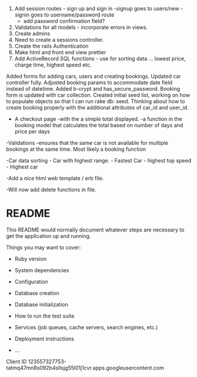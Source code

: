 
  1. Add session routes
    - sign up and sign in
      -signup goes to users/new
      -signin goes to username/password route
        - add password confirmation field?
  2. Validations for all models
    - incorporate errors in views.
  3. Create admins
  5. Need to create a sessions controller.
  6. Create the rails Authentication
  9. Make html and front end view prettier
  10. Add ActiveRecord SQL functions - use for sorting data ... lowest price, charge time, highest speed etc.

  Added forms for adding cars, users and creating bookings. Updated car controller fully. Adjusted booking params to accommodate date field instead of datetime. Added b-crypt and has_secure_password. Booking form is updated with car collection. Created initial seed list, working on how to populate objects so that I can run rake db: seed. Thinking about how to create booking properly with the additional attributes of car_id and user_id.

  - A checkout page
    -with the a simple total displayed.
    -a function in the booking model that calculates the total based on number of days and price per days

  -Validations
    -ensures that the same car is not available for multiple bookings at the same time. Most likely a booking function

  -Car data sorting
    - Car with highest range.
    - Fastest Car - highest top speed
    - Highest car

  -Add a nice html web template / erb file.

  -Will now add delete functions in file.


  # README

  This README would normally document whatever steps are necessary to get the
  application up and running.

  Things you may want to cover:

  * Ruby version

  * System dependencies

  * Configuration

  * Database creation

  * Database initialization

  * How to run the test suite

  * Services (job queues, cache servers, search engines, etc.)

  * Deployment instructions

  * ...

Client ID
123557327753-tatmq47mn8s092b4sllsjg55l01j1cvr.apps.googleusercontent.com
